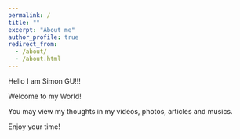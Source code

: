 ```yaml
---
permalink: /
title: ""
excerpt: "About me"
author_profile: true
redirect_from: 
  - /about/
  - /about.html
---
```


Hello I am Simon GU!!!  

Welcome to my World!  

You may view my thoughts in my videos, photos, articles and musics.  

Enjoy your time!  


